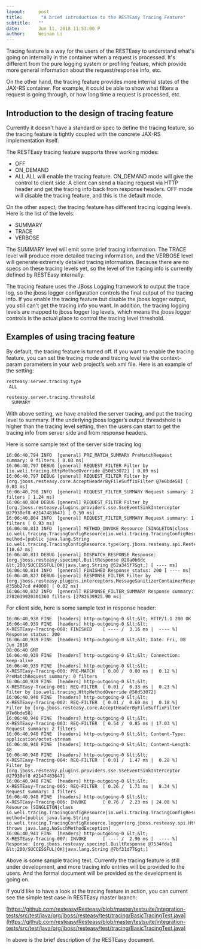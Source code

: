 ```yaml
---
layout:     post
title:       "A brief introduction to the RESTEasy Tracing Feature"
subtitle:   ""
date:       Jun 11, 2018 11:53:00 P
author:     Weinan Li
---
```

Tracing feature is a way for the users of the RESTEasy to understand what&#39;s going on internally in the container when a request is processed. It&#39;s different from the pure logging system or profiling feature, which provide more general information about the request/response info, etc.

On the other hand, the tracing feature provides more internal states of the JAX-RS container. For example, it could be able to show what filters a request is going through, or how long time a request is processed, etc.

## **Introduction to the design of tracing feature**

Currently it doesn&#39;t have a standard or spec to define the tracing feature, so the tracing feature is tightly coupled with the concrete JAX-RS implementation itself.

The RESTEasy tracing feature supports three working modes:

- OFF
- ON_DEMAND
- ALL
ALL will enable the tracing feature. ON_DEMAND mode will give the control to client side: A client can send a tracing request via HTTP header and get the tracing info back from response headers. OFF mode will disable the tracing feature, and this is the default mode.

On the other aspect, the tracing feature has different tracing logging levels. Here is the list of the levels:

- SUMMARY
- TRACE
- VERBOSE

The SUMMARY level will emit some brief tracing information. The TRACE level will produce more detailed tracing information, and the VERBOSE level will generate extremely detailed tracing information. Because there are no specs on these tracing levels yet, so the level of the tracing info is currently defined by RESTEasy internally.

The tracing feature uses the JBoss Logging framework to output the trace log, so the jboss logger configuration controls the final output of the tracing info. If you enable the tracing feature but disable the jboss logger output, you still can&#39;t get the tracing info you want. In addition, the tracing logging levels are mapped to jboss logger log levels, which means the jboss logger controls is the actual place to control the tracing level threshold. 

## **Examples of using tracing feature**

By default, the tracing feature is turned off. If you want to enable the tracing feature, you can set the tracing mode and tracing level via the context-param parameters in your web project’s web.xml file. Here is an example of the setting: 

```  
resteasy.server.tracing.type
 ALL

resteasy.server.tracing.threshold
  SUMMARY
```

With above setting, we have enabled the server tracing, and put the tracing level to summary. If the underlying jboss logger’s output threadshold is higher than the tracing level setting, then the users can start to get the tracing info from server side and from response headers.

Here is some sample text of the server side tracing log:

```
16:06:40,794 INFO  [general] PRE_MATCH_SUMMARY PreMatchRequest
summary: 0 filters [ 0.03 ms]
16:06:40,797 DEBUG [general] REQUEST_FILTER Filter by
[io.weli.tracing.HttpMethodOverride @50d53072] [ 0.09 ms]
16:06:40,797 DEBUG [general] REQUEST_FILTER Filter by
[org.jboss.resteasy.core.AcceptHeaderByFileSuffixFilter @7e6bde58] [
0.03 ms]
16:06:40,798 INFO  [general] REQUEST_FILTER_SUMMARY Request summary: 2
filters [ 1.24 ms]
16:06:40,804 DEBUG [general] REQUEST_FILTER Filter by
[org.jboss.resteasy.plugins.providers.sse.SseEventSinkInterceptor
@27930ef8 #2147483647] [ 0.50 ms]
16:06:40,804 INFO  [general] REQUEST_FILTER_SUMMARY Request summary: 1
filters [ 0.93 ms]
16:06:40,813 INFO  [general] METHOD_INVOKE Resource [SINGLETON|class
io.weli.tracing.TracingConfigResource|io.weli.tracing.TracingConfigResource@7a1234bf]
method=[public java.lang.String
io.weli.tracing.TracingConfigResource.type(org.jboss.resteasy.spi.ResteasyDeployment)]
[10.67 ms]
16:06:40,813 DEBUG [general] DISPATCH_RESPONSE Response:
[org.jboss.resteasy.specimpl.BuiltResponse @28a0b6dc
&lt;200/SUCCESSFUL|OK|java.lang.String @52a345f7&gt;] [ ---- ms]
16:06:40,814 INFO  [general] FINISHED Response status: 200 [ ---- ms]
16:06:40,827 DEBUG [general] RESPONSE_FILTER Filter by
[org.jboss.resteasy.plugins.interceptors.MessageSanitizerContainerResponseFilter
@35bb27cd #4000] [ 0.02 ms]
16:06:40,832 INFO  [general] RESPONSE_FILTER_SUMMARY Response summary:
2782639920301360 filters [2782639925.90 ms]
```

For client side, here is some sample text in response header:

```
16:06:40,938 FINE  [headers] http-outgoing-0 &lt;&lt; HTTP/1.1 200 OK
16:06:40,939 FINE  [headers] http-outgoing-0 &lt;&lt;
X-RESTEasy-Tracing-008: FINISHED    [ ---- /  3.16 ms |  ---- %]
Response status: 200
16:06:40,939 FINE  [headers] http-outgoing-0 &lt;&lt; Date: Fri, 08 Jun 2018
08:06:40 GMT
16:06:40,939 FINE  [headers] http-outgoing-0 &lt;&lt; Connection: keep-alive
16:06:40,939 FINE  [headers] http-outgoing-0 &lt;&lt;
X-RESTEasy-Tracing-000: PRE-MATCH   [ 0.00 /  0.00 ms |  0.12 %]
PreMatchRequest summary: 0 filters
16:06:40,939 FINE  [headers] http-outgoing-0 &lt;&lt;
X-RESTEasy-Tracing-001: REQ-FILTER  [ 0.01 /  0.33 ms |  0.23 %]
Filter by [io.weli.tracing.HttpMethodOverride @50d53072]
16:06:40,940 FINE  [headers] http-outgoing-0 &lt;&lt;
X-RESTEasy-Tracing-002: REQ-FILTER  [ 0.01 /  0.60 ms |  0.18 %]
Filter by [org.jboss.resteasy.core.AcceptHeaderByFileSuffixFilter
@7e6bde58]
16:06:40,940 FINE  [headers] http-outgoing-0 &lt;&lt;
X-RESTEasy-Tracing-003: REQ-FILTER  [ 0.54 /  0.85 ms | 17.03 %]
Request summary: 2 filters
16:06:40,940 FINE  [headers] http-outgoing-0 &lt;&lt; Content-Type:
application/octet-stream
16:06:40,940 FINE  [headers] http-outgoing-0 &lt;&lt; Content-Length: 48
16:06:40,940 FINE  [headers] http-outgoing-0 &lt;&lt;
X-RESTEasy-Tracing-004: REQ-FILTER  [ 0.01 /  1.47 ms |  0.28 %]
Filter by [org.jboss.resteasy.plugins.providers.sse.SseEventSinkInterceptor
@27930ef8 #2147483647]
16:06:40,940 FINE  [headers] http-outgoing-0 &lt;&lt;
X-RESTEasy-Tracing-005: REQ-FILTER  [ 0.26 /  1.71 ms |  8.34 %]
Request summary: 1 filters
16:06:40,940 FINE  [headers] http-outgoing-0 &lt;&lt;
X-RESTEasy-Tracing-006: INVOKE      [ 0.76 /  2.23 ms | 24.08 %]
Resource [SINGLETON|class
io.weli.tracing.TracingConfigResource|io.weli.tracing.TracingConfigResource@7a1234bf]
method=[public java.lang.String
io.weli.tracing.TracingConfigResource.logger(org.jboss.resteasy.spi.HttpRequest)
throws java.lang.NoSuchMethodException]
16:06:40,941 FINE  [headers] http-outgoing-0 &lt;&lt;
X-RESTEasy-Tracing-007: INVOKE      [ ---- /  2.96 ms |  ---- %]
Response: [org.jboss.resteasy.specimpl.BuiltResponse @7534fda1
&lt;200/SUCCESSFUL|OK|java.lang.String @7bf31d77&gt;]
```

Above is some sample tracing text. Currently the tracing feature is still under development, and more tracing info entries will be provided to the users. And the formal document will be provided as the development is going on.

If you’d like to have a look at the tracing feature in action, you can current see the simple test case in RESTEasy master branch: 

[https://github.com/resteasy/Resteasy/blob/master/testsuite/integration-tests/src/test/java/org/jboss/resteasy/test/tracing/BasicTracingTest.java](https://github.com/resteasy/Resteasy/blob/master/testsuite/integration-tests/src/test/java/org/jboss/resteasy/test/tracing/BasicTracingTest.java)

In above is the brief description of the RESTEasy document.




                    




                    

                    


                
